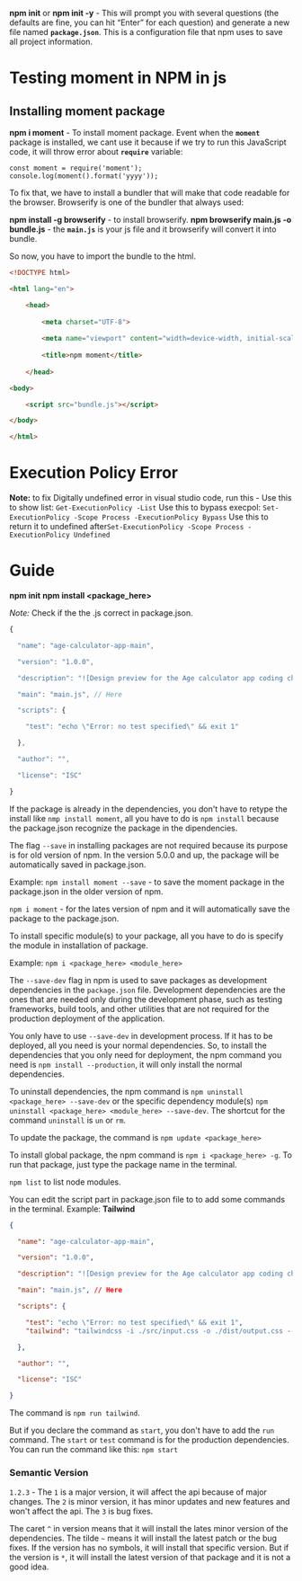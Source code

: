 **npm init** or **npm init -y** - This will prompt you with several questions (the defaults are fine, you can hit “Enter” for each question) and generate a new file named **`package.json`**. This is a configuration file that npm uses to save all project information.


# Testing moment in NPM in js
## Installing moment package
**npm i moment** - To install moment package.
Event when the **`moment`** package is installed, we cant use it because if we try to run this JavaScript code, it will throw error about **`require`** variable:
```Js
const moment = require('moment');
console.log(moment().format('yyyy'));
```

To fix that, we have to install a bundler that will make that code readable for the browser. Browserify is one of the bundler that always used:

**npm install -g browserify** - to install browserify.
**npm browserify main.js -o bundle.js** - the **`main.js`** is your js file and it browserify will convert it into bundle.

So now, you have to import the bundle to the html.
```html
<!DOCTYPE html>

<html lang="en">

	<head>
	
	    <meta charset="UTF-8">
	
	    <meta name="viewport" content="width=device-width, initial-scale=1.0">
	
	    <title>npm moment</title>
	
	</head>

<body>

    <script src="bundle.js"></script>

</body>

</html>
```


# Execution Policy Error
**Note:** to fix Digitally undefined error in visual studio code, run this -
Use this to show list: `Get-ExecutionPolicy -List`
Use this to bypass execpol: `Set-ExecutionPolicy -Scope Process -ExecutionPolicy Bypass`
Use this to return it to undefined after`Set-ExecutionPolicy -Scope Process -ExecutionPolicy Undefined`

# Guide
**npm init**
**npm install <package_here>**

*Note:* Check if the the .js correct in package.json.
```js
{

  "name": "age-calculator-app-main",

  "version": "1.0.0",

  "description": "![Design preview for the Age calculator app coding challenge](./design/desktop-preview.jpg)",

  "main": "main.js", // Here

  "scripts": {

    "test": "echo \"Error: no test specified\" && exit 1"

  },

  "author": "",

  "license": "ISC"

}
```

If the package is already in the dependencies, you don't have to retype the install like `nmp install moment`, all you have to do is `npm install` because the package.json recognize the package in the dipendencies.

The flag `--save` in installing packages are not required because its purpose is for old version of npm. In the version 5.0.0 and up, the package will be automatically saved in package.json.

Example:
`npm install moment --save` - to save the moment package in the package.json in the older version of npm.

`npm i moment` - for the lates version of npm and it will automatically save the package to the package.json.


To install specific module(s) to your package, all you have to do is specify the module in installation of package.

Example:
`npm i <package_here> <module_here>`


The `--save-dev` flag in npm is used to save packages as development dependencies in the `package.json` file. Development dependencies are the ones that are needed only during the development phase, such as testing frameworks, build tools, and other utilities that are not required for the production deployment of the application.

You only have to use `--save-dev` in development process. If it has to be deployed, all you need is your normal dependencies. So, to install the dependencies that you only need for deployment, the npm command you need is `npm install --production`, it will only install the normal dependencies.

To uninstall dependencies, the npm command is `npm uninstall <package_here> --save-dev` or the specific dependency module(s) `npm uninstall <package_here> <module_here> --save-dev`. The shortcut for the command `uninstall` is `un` or `rm`.

To update the package, the command is `npm update <package_here>`

To install global package, the npm command is `npm i <package_here> -g`. To run that package, just type the package name in the terminal.

`npm list` to list node modules.

You can edit the script part in package.json file to to add some commands in the terminal.
Example:
**Tailwind**
```json
{

  "name": "age-calculator-app-main",

  "version": "1.0.0",

  "description": "![Design preview for the Age calculator app coding challenge](./design/desktop-preview.jpg)",

  "main": "main.js", // Here

  "scripts": {

    "test": "echo \"Error: no test specified\" && exit 1",
    "tailwind": "tailwindcss -i ./src/input.css -o ./dist/output.css --watch"

  },

  "author": "",

  "license": "ISC"

}
```
The command is `npm run tailwind`.

But if you declare the command as `start`, you don't have to add the `run` command. The `start` or `test` command is for the production dependencies. You can run the command like this: `npm start`
### Semantic Version
`1.2.3` - The `1` is a major version, it will affect the api because of major changes. The `2` is minor version, it has minor updates and new features and won't affect the api. The `3` is bug fixes.

The caret `^` in version means that it will install the lates minor version of the dependencies. The tilde `~` means it will install the latest patch or the bug fixes. If the version has no symbols, it will install that specific version. But if the version is `*`, it will install the latest version of that package and it is not a good idea.
